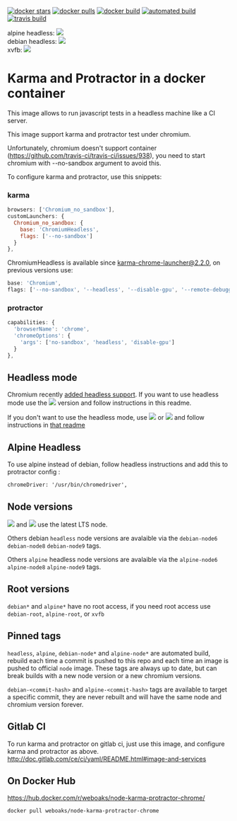 [![docker stars](https://img.shields.io/docker/stars/weboaks/node-karma-protractor-chrome.svg)](https://hub.docker.com/r/weboaks/node-karma-protractor-chrome/)
[![docker pulls](https://img.shields.io/docker/pulls/weboaks/node-karma-protractor-chrome.svg)](https://hub.docker.com/r/weboaks/node-karma-protractor-chrome/)
[![docker build](https://img.shields.io/docker/build/weboaks/node-karma-protractor-chrome.svg)](https://hub.docker.com/r/weboaks/node-karma-protractor-chrome/)
[![automated build](https://img.shields.io/docker/automated/weboaks/node-karma-protractor-chrome.svg)](https://hub.docker.com/r/weboaks/node-karma-protractor-chrome/)
[![travis  build](https://travis-ci.org/sylvaindumont/docker-node-karma-protractor-chrome.svg?branch=master)](https://travis-ci.org/sylvaindumont/docker-node-karma-protractor-chrome)

alpine headless: [![](https://images.microbadger.com/badges/image/weboaks/node-karma-protractor-chrome:alpine.svg)](https://microbadger.com/images/weboaks/node-karma-protractor-chrome:alpine 'alpine headless')  
debian headless: [![](https://images.microbadger.com/badges/image/weboaks/node-karma-protractor-chrome.svg)](https://microbadger.com/images/weboaks/node-karma-protractor-chrome 'debian headless')  
xvfb: [![](https://images.microbadger.com/badges/image/weboaks/node-karma-protractor-chrome:headless.svg)](https://microbadger.com/images/weboaks/node-karma-protractor-chrome:headless 'Get your own image badge on microbadger.com')

# Karma and Protractor in a docker container

This image allows to run javascript tests in a headless machine like a CI server.

This image support karma and protractor test under chromium.

Unfortunately, chromium doesn't support container (https://github.com/travis-ci/travis-ci/issues/938), you need to start chromium with --no-sandbox argument to avoid this.

To configure karma and protractor, use this snippets:

### karma

```javascript
browsers: ['Chromium_no_sandbox'],
customLaunchers: {
  Chromium_no_sandbox: {
    base: 'ChromiumHeadless',
    flags: ['--no-sandbox']
  }
},
```

ChromiumHeadless is available since karma-chrome-launcher@2.2.0, on previous versions use:

```javascript
base: 'Chromium',
flags: ['--no-sandbox', '--headless', '--disable-gpu', '--remote-debugging-port=9222']
```

### protractor

```javascript
capabilities: {
  'browserName': 'chrome',
  'chromeOptions': {
    'args': ['no-sandbox', 'headless', 'disable-gpu']
  }
},
```

## Headless mode

Chromium recently [added headless support](https://chromium.googlesource.com/chromium/src/+/lkgr/headless/README.md).
If you want to use headless mode use the [![](https://images.microbadger.com/badges/version/weboaks/node-karma-protractor-chrome:headless.svg)](https://microbadger.com/images/weboaks/node-karma-protractor-chrome:headless 'Get your own version badge on microbadger.com') version and follow instructions in this readme.

If you don't want to use the headless mode, use
[![](https://images.microbadger.com/badges/version/weboaks/node-karma-protractor-chrome:xvfb.svg)](https://microbadger.com/images/weboaks/node-karma-protractor-chrome:xvfb 'Get your own version badge on microbadger.com')
or
[![](https://images.microbadger.com/badges/version/weboaks/node-karma-protractor-chrome.svg)](https://microbadger.com/images/weboaks/node-karma-protractor-chrome 'Get your own version badge on microbadger.com') and follow instructions in [that readme](https://github.com/sylvaindumont/docker-node-karma-protractor-chrome/tree/xvfb)

## Alpine Headless

To use alpine instead of debian, follow headless instructions and add this to protractor config :

```
chromeDriver: '/usr/bin/chromedriver',
```

## Node versions

[![](https://images.microbadger.com/badges/version/weboaks/node-karma-protractor-chrome:headless.svg)](https://microbadger.com/images/weboaks/node-karma-protractor-chrome:headless) and [![](https://images.microbadger.com/badges/version/weboaks/node-karma-protractor-chrome:alpine.svg)](https://microbadger.com/images/weboaks/node-karma-protractor-chrome:alpine) use the latest LTS node.

Others debian `headless` node versions are avalaible via the `debian-node6` `debian-node8` `debian-node9` tags.

Others `alpine` headless node versions are avalaible via the `alpine-node6` `alpine-node8` `alpine-node9` tags.

## Root versions

`debian*` and `alpine*` have no root access, if you need root access use `debian-root`, `alpine-root`, or `xvfb`

## Pinned tags

`headless`, `alpine`, `debian-node*` and `alpine-node*` are automated build, rebuild each time a commit is pushed to this repo and each time an image is pushed to official `node` image. These tags are always up to date, but can break builds with a new node version or a new chromium versions.

`debian-<commit-hash>` and `alpine-<commit-hash>` tags are available to target a specific commit, they are never rebuilt and will have the same node and chromium version forever.

## Gitlab CI

To run karma and protractor on gitlab ci, just use this image, and configure karma and protractor as above.
http://doc.gitlab.com/ce/ci/yaml/README.html#image-and-services

## On Docker Hub

https://hub.docker.com/r/weboaks/node-karma-protractor-chrome/

    docker pull weboaks/node-karma-protractor-chrome
